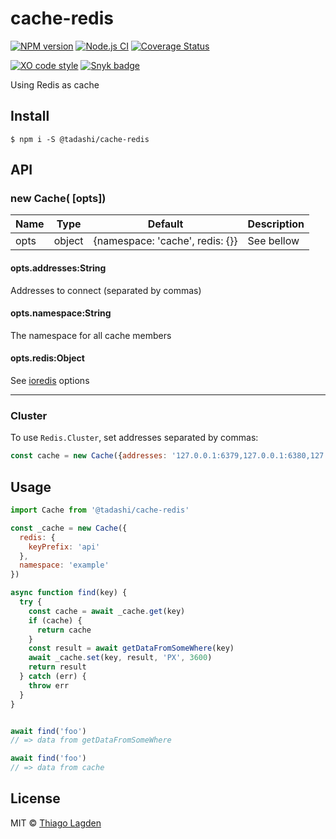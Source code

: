 # cache-redis

[![NPM version][npm-img]][npm]
[![Node.js CI][ci-img]][ci]
[![Coverage Status][coveralls-img]][coveralls]

[![XO code style][xo-img]][xo]
[![Snyk badge][snyk-img]][snyk]

[npm-img]:         https://img.shields.io/npm/v/@tadashi/cache-redis.svg
[npm]:             https://www.npmjs.com/package/@tadashi/cache-redis
[ci-img]:          https://github.com/lagden/cache-redis/workflows/Node.js%20CI/badge.svg
[ci]:              https://github.com/lagden/cache-redis/actions?query=workflow%3A%22Node.js+CI%22
[coveralls-img]:   https://coveralls.io/repos/github/lagden/cache-redis/badge.svg?branch=master
[coveralls]:       https://coveralls.io/github/lagden/cache-redis?branch=master
[xo-img]:          https://img.shields.io/badge/code_style-XO-5ed9c7.svg
[xo]:              https://github.com/sindresorhus/xo
[snyk-img]:        https://snyk.io/test/github/lagden/cache-redis/badge.svg
[snyk]:            https://snyk.io/test/github/lagden/cache-redis


Using Redis as cache


## Install

```
$ npm i -S @tadashi/cache-redis
```


## API

### new Cache( \[opts\])

Name        | Type                 | Default                            | Description
----------- | -------------------- | ---------------------------------- | ------------
opts        | object               | {namespace: 'cache', redis: {}}    | See bellow


#### opts.addresses:String

Addresses to connect (separated by commas)


#### opts.namespace:String

The namespace for all cache members


#### opts.redis:Object

See [ioredis](https://github.com/luin/ioredis/blob/master/API.md) options

---

### Cluster

To use `Redis.Cluster`, set addresses separated by commas:

```js
const cache = new Cache({addresses: '127.0.0.1:6379,127.0.0.1:6380,127.0.0.1:6381'})
```


## Usage

```js
import Cache from '@tadashi/cache-redis'

const _cache = new Cache({
  redis: {
    keyPrefix: 'api'
  },
  namespace: 'example'
})

async function find(key) {
  try {
    const cache = await _cache.get(key)
    if (cache) {
      return cache
    }
    const result = await getDataFromSomeWhere(key)
    await _cache.set(key, result, 'PX', 3600)
    return result
  } catch (err) {
    throw err
  }
}


await find('foo')
// => data from getDataFromSomeWhere

await find('foo')
// => data from cache
```


## License

MIT © [Thiago Lagden](https://github.com/lagden)
